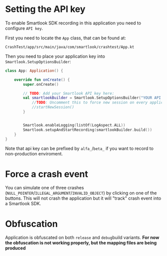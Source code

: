 # Setting the API key
To enable Smartlook SDK recording in this application you need to configure `API key`. 

First you need to locate the `App` class, that can be found at:
```
CrashTest/app/src/main/java/com/smartlook/crashtest/App.kt
```

Then you need to place your application key into `Smartlook.SetupOptionsBuilder`:

```kotlin
class App: Application() {

    override fun onCreate() {
        super.onCreate()

        // TODO: Add your Smartlook API key here:
        val smartlookBuilder = Smartlook.SetupOptionsBuilder("YOUR API KEY HERE").apply {
            //TODO: Uncomment this to force new session on every application run
            //startNewSession()
        }


        Smartlook.enableLogging(listOf(LogAspect.ALL))
        Smartlook.setupAndStartRecording(smartlookBuilder.build())
    }
}
```

Note that api key can be prefixed by `alfa_`/`beta_` if you want to record to non-production enviroment.

# Force a crash event

You can simulate one of three crashes (`NULL_POINTER`/`ILLEGAL_ARGUMENT`/`INVALID_OBJECT`) by clicking on one of the buttons.
This will not crash the application but it will "track" crash event into a Smartlook SDK.

# Obfuscation

Application is obfuscated on both `release` and `debug`build variants. **For now the obfuscation is not working properly, but the mapping files are being produced**
